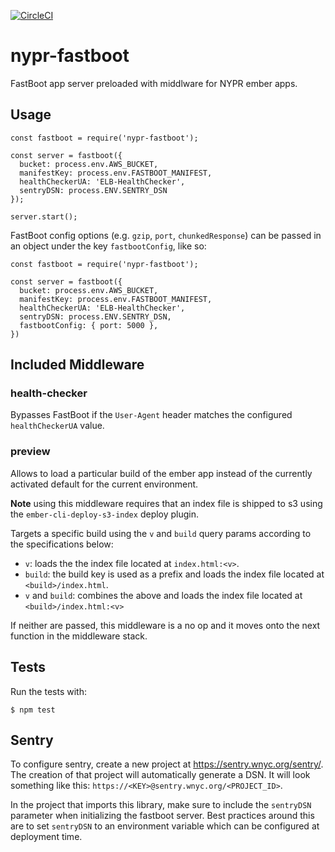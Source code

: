 [![CircleCI](https://circleci.com/gh/nypublicradio/nypr-fastboot.svg?style=svg)](https://circleci.com/gh/nypublicradio/nypr-fastboot)

# nypr-fastboot

FastBoot app server preloaded with middlware for NYPR ember apps.

## Usage
```node
const fastboot = require('nypr-fastboot');

const server = fastboot({
  bucket: process.env.AWS_BUCKET,
  manifestKey: process.env.FASTBOOT_MANIFEST,
  healthCheckerUA: 'ELB-HealthChecker',
  sentryDSN: process.ENV.SENTRY_DSN
});

server.start();
```

FastBoot config options (e.g. `gzip`, `port`, `chunkedResponse`) can be passed in an object under the key `fastbootConfig`, like so:
```node
const fastboot = require('nypr-fastboot');

const server = fastboot({
  bucket: process.env.AWS_BUCKET,
  manifestKey: process.env.FASTBOOT_MANIFEST,
  healthCheckerUA: 'ELB-HealthChecker',
  sentryDSN: process.ENV.SENTRY_DSN,
  fastbootConfig: { port: 5000 },
})
```

## Included Middleware

### health-checker

Bypasses FastBoot if the `User-Agent` header matches the configured `healthCheckerUA` value.

### preview

Allows to load a particular build of the ember app instead of the currently activated default for the current environment.

**Note** using this middleware requires that an index file is shipped to s3 using the `ember-cli-deploy-s3-index` deploy plugin.

Targets a specific build using the `v` and `build` query params according to the specifications below:

- `v`: loads the  the index file located at `index.html:<v>`.
- `build`: the build key is used as a prefix and loads the index file located at `<build>/index.html`.
- `v` and `build`: combines the above and loads the index file located at `<build>/index.html:<v>`

If neither are passed, this middleware is a no op and it moves onto the next function in the middleware stack.

## Tests

Run the tests with:
```node
$ npm test
```

## Sentry
To configure sentry, create a new project at https://sentry.wnyc.org/sentry/. 
The creation of that project will automatically generate a DSN. It will look something like this: `https://<KEY>@sentry.wnyc.org/<PROJECT_ID>`.
 
In the project that imports this library, make sure to include the `sentryDSN` parameter when initializing the fastboot server. Best practices around this are to set `sentryDSN` to an environment variable which can be configured at deployment time.
